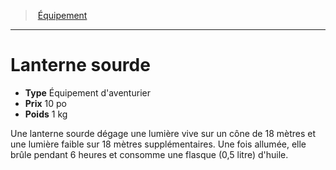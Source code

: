 ﻿---
!EquipmentItem
Type: Équipement d'aventurier
Price: 10 po
Weight: 1 kg
Id: equipment_hd.md#lanterne-sourde
ParentLink: equipment_hd.md#Équipement
Name: Lanterne sourde
ParentName: Équipement
NameLevel: 1
Attributes:
  Name: Lanterne sourde
  Markdown: >+
    # <!--Name-->Lanterne sourde<!--/Name-->


    - **Type** <!--Type-->Équipement d'aventurier<!--/Type-->

    - **Prix** <!--Price-->10 po<!--/Price-->

    - **Poids** <!--Weight-->1 kg<!--/Weight-->


    Une lanterne sourde dégage une lumière vive sur un cône de 18 mètres et une lumière faible sur 18 mètres supplémentaires. Une fois allumée, elle brûle pendant 6 heures et consomme une flasque (0,5 litre) d'huile.

  Type: Équipement d'aventurier
  Price: 10 po
  Weight: 1 kg
AttributesDictionary: >+
  Name: Lanterne sourde

  Markdown: >+

    # <!--Name-->Lanterne sourde<!--/Name-->





    - **Type** <!--Type-->Équipement d'aventurier<!--/Type-->



    - **Prix** <!--Price-->10 po<!--/Price-->



    - **Poids** <!--Weight-->1 kg<!--/Weight-->





    Une lanterne sourde dégage une lumière vive sur un cône de 18 mètres et une lumière faible sur 18 mètres supplémentaires. Une fois allumée, elle brûle pendant 6 heures et consomme une flasque (0,5 litre) d'huile.



  Type: Équipement d'aventurier

  Price: 10 po

  Weight: 1 kg

---
> [Équipement](hd_equipment.md)

---

# Lanterne sourde

- **Type** Équipement d'aventurier
- **Prix** 10 po
- **Poids** 1 kg

Une lanterne sourde dégage une lumière vive sur un cône de 18 mètres et une lumière faible sur 18 mètres supplémentaires. Une fois allumée, elle brûle pendant 6 heures et consomme une flasque (0,5 litre) d'huile.

